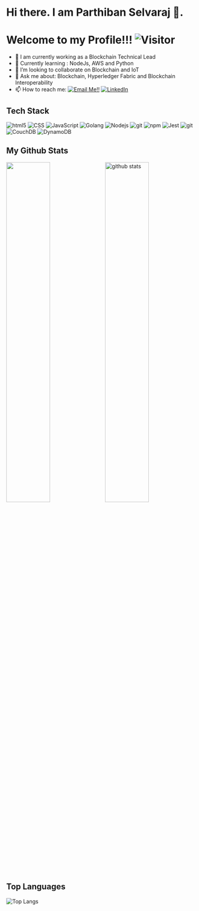 # Hi there. I am Parthiban Selvaraj 👋. 
# Welcome to my Profile!!!   ![Visitor](https://visitor-badge.laobi.icu/badge?page_id=parthiban-selvaraj.repoName)

- 🔭 I am currently working as a Blockchain Technical Lead
- 🌱 Currently learning : NodeJs, AWS and Python
- 👯 I’m looking to collaborate on Blockchain and IoT
- 💬 Ask me about: Blockchain, Hyperledger Fabric and Blockchain Interoperability
- 📫 How to reach me: <a href="mailto:parthibanft@gmail.com">![Email Me!!](https://img.shields.io/badge/Gmail-D14836?style=for-the-badge&logo=gmail&logoColor=white)</a> <a href="https://www.linkedin.com/in/parthiban-selvaraj/">![LinkedIn](https://img.shields.io/badge/LinkedIn-0077B5?style=for-the-badge&logo=linkedin&logoColor=white)</a>

## Tech Stack
<p>
  <img alt="html5" src="https://img.shields.io/badge/-HTML5-E34F26?style=flat-square&logo=html5&logoColor=white" />
  <img alt="CSS" src="https://img.shields.io/badge/CSS%20-%231572B6.svg?style=flat-square&logo=css3&logoColor=white" />
  <img alt="JavaScript" src="https://img.shields.io/badge/JavaScript%20-%23F7DF1E.svg?style=flat-square&logo=javascript&logoColor=black" />
  <img alt="Golang" src="https://img.shields.io/badge/-Golang-red">
  <img alt="Nodejs" src="https://img.shields.io/badge/-Nodejs-43853d?style=flat-square&logo=Node.js&logoColor=white" />
  <img alt="git" src="https://img.shields.io/badge/-Git-F05032?style=flat-square&logo=git&logoColor=white" />
  <img alt="npm" src="https://img.shields.io/badge/-NPM-CB3837?style=flat-square&logo=npm&logoColor=white" />
  <img alt="Jest" src="https://img.shields.io/badge/-Jest-yellow" />
  <img alt="git" src="https://img.shields.io/badge/-Git-F05032?style=flat-square&logo=git&logoColor=white" />
  <img alt="CouchDB" src="https://img.shields.io/badge/-couchDB-blue">
  <img alt="DynamoDB" src="https://img.shields.io/badge/-DynamoDB-blue">
</p>

## My Github Stats

   <img src="https://github-readme-stats.vercel.app/api?username=parthiban-selvaraj&show_icons=true&theme=gotham" alt="github stats" width="48%" align="right"/>
   <img src="https://github-readme-streak-stats.herokuapp.com/?user=parthiban-selvaraj&theme=dark" width="48%" >

## Top Languages
 ![Top Langs](https://github-readme-stats.vercel.app/api/top-langs/?username=parthiban-selvaraj&layout=compact)

<!--
**parthiban-selvaraj/parthiban-selvaraj** is a ✨ _special_ ✨ repository because its `README.md` (this file) appears on your GitHub profile.

Here are some ideas to get you started:

- 🔭 I’m currently working on ...
- 🌱 I’m currently learning ...
- 👯 I’m looking to collaborate on ...
- 🤔 I’m looking for help with ...
- 💬 Ask me about ...
- 📫 How to reach me: ...
- 😄 Pronouns: ...
- ⚡ Fun fact: ...
-->

